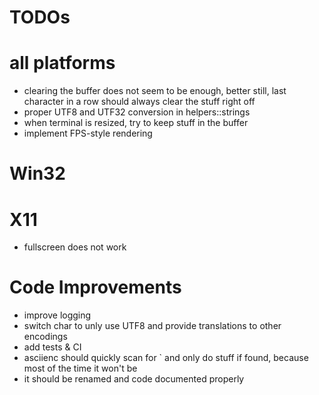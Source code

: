 # TODOs

# all platforms

- clearing the buffer does not seem to be enough, better still, last character in a row should always clear the stuff right off
- proper UTF8 and UTF32 conversion in helpers::strings
- when terminal is resized, try to keep stuff in the buffer
- implement FPS-style rendering

# Win32

# X11

- fullscreen does not work

# Code Improvements 

- improve logging
- switch char to unly use UTF8 and provide translations to other encodings
- add tests & CI
- asciienc should quickly scan for ` and only do stuff if found, because most of the time it won't be
- it should be renamed and code documented properly